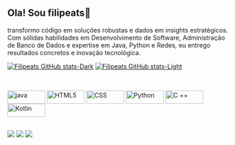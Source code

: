 ## Ola! Sou filipeats👋
transformo código em soluções robustas e dados em insights estratégicos. Com sólidas habilidades em Desenvolvimento de Software, Administração de Banco de Dados e expertise em Java, Python e Redes, eu entrego resultados concretos e inovação tecnológica.


[![Filipeats GitHub stats-Dark](https://github-readme-stats.vercel.app/api?username=filipeats&show_icons=true&theme=dark#gh-dark-mode-only)](https://github.com/anuraghazra/github-readme-stats#gh-dark-mode-only)
[![Filipeats GitHub stats-Light](https://github-readme-stats.vercel.app/api?username=filipeats&show_icons=true&theme=default#gh-light-mode-only)](https://github.com/anuraghazra/github-readme-stats#gh-light-mode-only)

##

<div style="display: inline_block"><br>
  
  <img align="center" alt="java" height="30" width="85" src="https://img.shields.io/badge/Java-ED8B00?style=for-the-badge&logo=openjdk&logoColor=white">
  <img align="center" alt="HTML5" height="30" width="85" src="https://img.shields.io/badge/HTML5-E34F26?style=for-the-badge&logo=html5&logoColor=white">
  <img align="center" alt="CSS" height="30" width="85" src="https://img.shields.io/badge/CSS3-1572B6?style=for-the-badge&logo=css3&logoColor=white">
  <img align="center" alt="Python" height="30" width="85" src="https://img.shields.io/badge/Python-3776AB?style=for-the-badge&logo=python&logoColor=white">
  <img align="center" alt="C ++" height="30" width="85" src="https://img.shields.io/badge/C%2B%2B-00599C?style=for-the-badge&logo=c%2B%2B&logoColor=white">
  <img align="center" alt="Kotlin" height="30" width="85" src="https://img.shields.io/badge/Kotlin-0095D5?&style=for-the-badge&logo=kotlin&logoColor=white">
   
</div>

##

<div> 
  
  <a href="https://www.instagram.com/fillipe_tt?igsh=MWN2bWJ3dnJzZHJteg%3D%3D&utm_source=qr" target="_blank"><img src="https://img.shields.io/badge/-Instagram-%23E4405F?style=for-the-badge&logo=instagram&logoColor=white" target="_blank"></a>
  <a href = "mailto: tiagoalmeida0400@gmail.com"><img src="https://img.shields.io/badge/-Gmail-%23333?style=for-the-badge&logo=gmail&logoColor=white" target="_blank"></a>
  <a href="www.linkedin.com/in/fillipe-tiago-26997528b" target="_blank"><img src="https://img.shields.io/badge/-LinkedIn-%230077B5?style=for-the-badge&logo=linkedin&logoColor=white" target="_blank"></a> 
  
</div>
